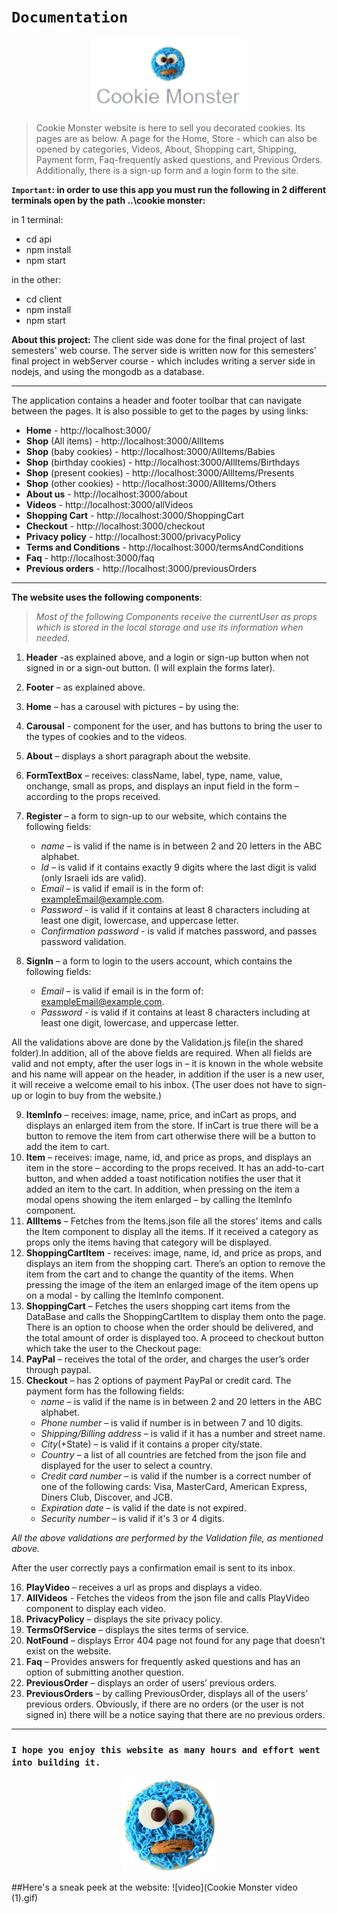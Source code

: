 
# `Documentation`

<p align="center">
  <img src=client\src\assets\images\logo.png width="250" title="hover text">
</p>

>Cookie Monster website is here to sell you decorated cookies. Its pages are as below. A page for the Home, Store - which can also be opened by categories, Videos, About, Shopping cart, Shipping, Payment form, Faq-frequently asked questions, and Previous Orders. Additionally, there is a sign-up form and a login form to the site.

**`Important`: in order to use this app you must run the following in 2 different terminals open by the path ..\cookie monster:**

in 1 terminal:
* cd api
* npm install
* npm start

in the other:
* cd client
* npm install
* npm start 

**About this project:**
  The client side was done for the final project of last semesters' web course. The server side is written now for this semesters' final project in webServer course - which includes writing a server side in nodejs, and using the mongodb as a database.

-------------------------------------------
The application contains a header and footer toolbar that can navigate between the pages. It is also possible to get to the pages by using links:
* **Home** - http://localhost:3000/ 
* **Shop** (All items) - http://localhost:3000/AllItems 
* **Shop** (baby cookies) - http://localhost:3000/AllItems/Babies 
* **Shop** (birthday cookies) - http://localhost:3000/AllItems/Birthdays 
* **Shop** (present cookies) - http://localhost:3000/AllItems/Presents 
* **Shop** (other cookies) - http://localhost:3000/AllItems/Others 
* **About us** - http://localhost:3000/about 
* **Videos** - http://localhost:3000/allVideos 
* **Shopping Cart** - http://localhost:3000/ShoppingCart 
* **Checkout** - http://localhost:3000/checkout 
* **Privacy policy** - http://localhost:3000/privacyPolicy 
* **Terms and Conditions** - http://localhost:3000/termsAndConditions 
* **Faq** - http://localhost:3000/faq 
* **Previous orders** - http://localhost:3000/previousOrders 
----------------------------------------------
**The website uses the following components**:
> *Most of the following Components receive the currentUser as props which is stored in the local storage and use its information when needed.*

1. **Header** -as explained above, and a login or sign-up button when not signed in or a sign-out button. (I will explain the forms later).
2. **Footer** – as explained above.
3. **Home** – has a carousel with pictures – by using the:

3. **Carousal** - component for the user, and has buttons to bring the user to the types of cookies and to the videos.

4. **About** – displays a short paragraph about the website.

5. **FormTextBox** – receives: className, label, type, name, value, onchange, small as props, and displays an input field in the form – according to the props received.

6. **Register** – a form to sign-up to our website, which contains the following fields:
    - *name* – is valid if the name is in between 2 and 20 letters in the ABC alphabet.
    - *Id* – is valid if it contains exactly 9 digits where the last digit is valid (only Israeli ids are valid).
    - *Email* – is valid if email is in the form of: exampleEmail@example.com.
    - *Password* - is valid if it contains at least 8 characters including at least one digit, lowercase, and uppercase letter.
    - *Confirmation password* - is valid if matches password, and passes password validation.

7. **SignIn**  – a form to login to the users account, which contains the following fields:
    - *Email* – is valid if email is in the form of: exampleEmail@example.com.
    - *Password* - is valid if it contains at least 8 characters including at least one digit, lowercase, and uppercase letter.


All the validations above are done by the Validation.js file(in the shared folder).In addition, all of the above fields are required. When all fields are valid and not empty, after the user logs in – it is known in the whole website and his name will appear on the header, in addition if the user is a new user, it will receive a welcome email to his inbox. (The user does not have to sign-up or login to buy from the website.)

9. **ItemInfo** – receives:  image, name, price, and inCart as props, and displays an enlarged item from the store. If inCart is true there will be a button to remove the item from cart otherwise there will be a button to add the item to cart.
10. **Item** – receives: image, name, id, and price as props, and displays an item in the store – according to the props received. It has an add-to-cart button, and when added a toast notification notifies the user that it added an item to the cart. In addition, when pressing on the item a modal opens showing the item enlarged – by calling the ItemInfo component. 
11. **AllItems** – Fetches from the Items.json file all the stores’ items and calls the Item component to display all the items. If it received a category as props only the items having that category will be displayed.
12. **ShoppingCartItem** -  receives: image, name, id, and price as props, and displays an item from the shopping cart. There’s an option to remove the item from the cart and to change the quantity of the items. When pressing the image of the item an enlarged image of the item opens up on a modal  - by calling the ItemInfo component. 
13. **ShoppingCart** – Fetches the users shopping cart items from the DataBase and calls the ShoppingCartItem to display them onto the page.\
There is an option to choose when the order should be delivered, and the total amount of order is displayed too. A proceed to checkout button which take the user to the Checkout page:
14. **PayPal** – receives the total of the order, and charges the user’s order through paypal.
15. **Checkout** – has 2 options of payment PayPal or credit card. The payment form has the following fields:
    - *name* – is valid if the name is in between 2 and 20 letters in the ABC alphabet.
    - *Phone number* – is valid if number is in between 7 and 10 digits.
    - *Shipping/Billing address* – is valid if it has a number and street name.
    - *City*(+State) – is valid if it contains a proper city/state.
    - *Country* – a list of all countries are fetched from the json file and displayed for the user to select a country.
    - *Credit card number* – is valid if the number is a correct number of one of the following cards:
Visa, MasterCard, American Express, Diners Club, Discover, and JCB.
    - *Expiration date* – is valid if the date is not expired.
    - *Security number* – is valid if it's 3 or 4 digits. 

*All the above validations are performed by the Validation file, as mentioned above.*

After the user correctly pays a confirmation email is sent to its inbox.

16. **PlayVideo** – receives a url as props and displays a video.
17. **AllVideos** - Fetches the videos from the json file and calls PlayVideo component to display each video.
18. **PrivacyPolicy** – displays the site privacy policy.
19. **TermsOfService** – displays the sites terms of service.
20. **NotFound** – displays Error 404 page not found for any page that doesn’t exist on the website.
21. **Faq** – Provides answers for frequently asked questions and has an option of submitting another question.
22. **PreviousOrder** – displays an order of users’ previous orders.
23. **PreviousOrders** – by calling PreviousOrder, displays all of the users’ previous orders. Obviously, if there are no orders (or the user is not signed in) there will be a notice saying that there are no previous orders. 
------------------------------------------------
### `I hope you enjoy this website as many hours and effort went into building it.`

<p align="center">
  <img src="client\public\favicon.ico" width="150" title="hover text">
</p>

##Here's a sneak peek at the website:
![video](Cookie Monster video (1).gif)
